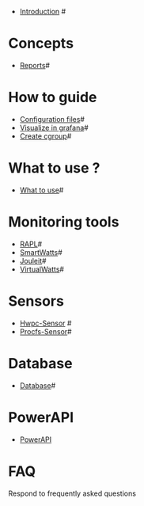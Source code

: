 - [Introduction](./introduction.md) #

# Concepts

- [Reports](./reports.md)#

# How to guide

- [Configuration files](./configuration.md)#
- [Visualize in grafana](./grafana.md)#
- [Create cgroup](./cgroup.md)#

# What to use ?

- [What to use](./what_to_use.md)#

# Monitoring tools

- [RAPL](./rapl.md)#
- [SmartWatts](./smartwatts.md)#
- [Jouleit](./jouleit.md)#
- [VirtualWatts](./virtualwatts.md)#

# Sensors

- [Hwpc-Sensor](./hwpc-sensor.md) #
- [Procfs-Sensor](./procfs-sensor.md)#

# Database

- [Database](./database.md)#

# PowerAPI

- [PowerAPI](./powerapi.md)

# FAQ

Respond to frequently asked questions
